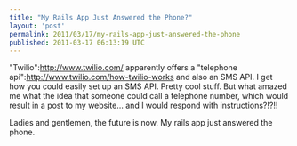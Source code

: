 ```yaml
---
title: "My Rails App Just Answered the Phone?"
layout: 'post'
permalink: 2011/03/17/my-rails-app-just-answered-the-phone
published: 2011-03-17 06:13:19 UTC
---
```

&quot;Twilio&quot;:http://www.twilio.com/ apparently offers a &quot;telephone api&quot;:http://www.twilio.com/how-twilio-works and also an SMS API. I get how you could easily set up an SMS API. Pretty cool stuff. But what amazed me what the idea that someone could call a telephone number, which would result in a post to my website... and I would respond with instructions?!?!! 

Ladies and gentlemen, the future is now. My rails app just answered the phone.

